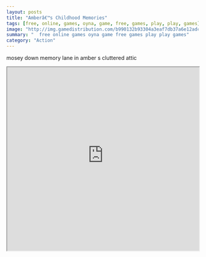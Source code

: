 ```yaml
---
layout: posts
title: "Amberâ€™s Childhood Memories"
tags: [free, online, games, oyna, game, free, games, play, play, games]
image: "http://img.gamedistribution.com/b990132b93304a3eaf7db37a6e12adc8.jpg"
summary: "  free online games oyna game free games play play games"
category: "Action"
---
```


mosey down memory lane in amber s cluttered attic

<iframe width="100%" height="480px;" src="http://flash.gamedistribution.com?game=b990132b93304a3eaf7db37a6e12adc8"></iframe>
